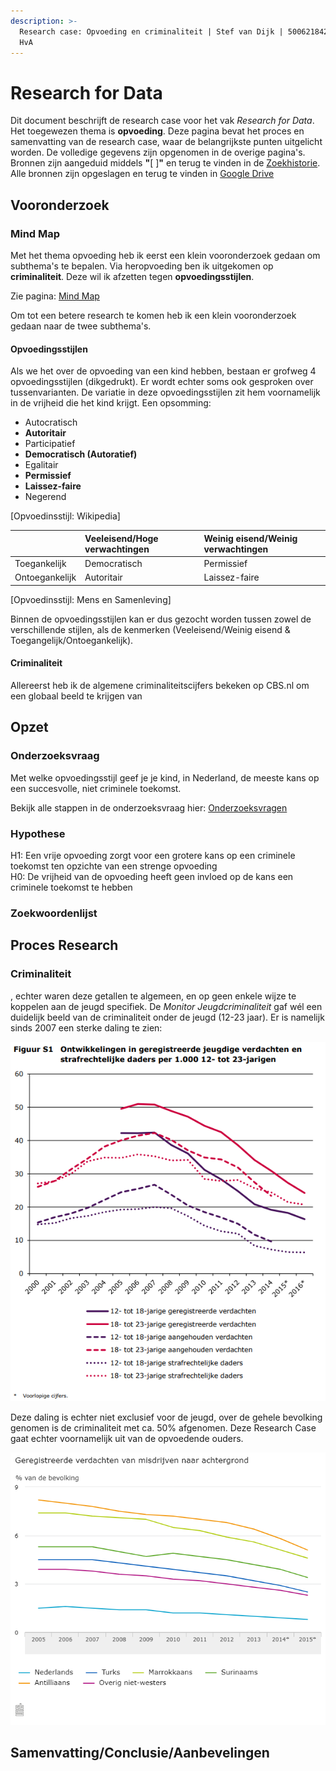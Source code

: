 ```yaml
---
description: >-
  Research case: Opvoeding en criminaliteit | Stef van Dijk | 500621842 | CMD @
  HvA
---
```


# Research for Data

Dit document beschrijft de research case voor het vak _Research for Data_. Het toegewezen thema is **opvoeding**. Deze pagina bevat het proces en samenvatting van de research case, waar de belangrijkste punten uitgelicht worden. De volledige gegevens zijn opgenomen in de overige pagina's. Bronnen zijn aangeduid middels **"**\[  \]**"** en terug te vinden in de [Zoekhistorie](https://vandijkstef.gitbook.io/rfd/zoekhistorie). Alle bronnen zijn opgeslagen en terug te vinden in [Google Drive](https://drive.google.com/open?id=13iFdsiooQKUIvUN3lfU_EG4MZ97iydsI)

## Vooronderzoek

### Mind Map

Met het thema opvoeding heb ik eerst een klein vooronderzoek gedaan om subthema's te bepalen. Via heropvoeding ben ik uitgekomen op **criminaliteit**. Deze wil ik afzetten tegen **opvoedingsstijlen**. 

Zie pagina: [Mind Map](https://vandijkstef.gitbook.io/rfd/mind-map)

Om tot een betere research te komen heb ik een klein vooronderzoek gedaan naar de twee subthema's.

#### Opvoedingsstijlen

Als we het over de opvoeding van een kind hebben, bestaan er grofweg 4 opvoedingsstijlen \(dikgedrukt\). Er wordt echter soms ook gesproken over tussenvarianten. De variatie in deze opvoedingsstijlen zit hem voornamelijk in de vrijheid die het kind krijgt. Een opsomming:

* Autocratisch
* **Autoritair**
* Participatief
* **Democratisch \(Autoratief\)**
* Egalitair
* **Permissief**
* **Laissez-faire**
* Negerend

\[Opvoedinsstijl: Wikipedia\]

|  | Veeleisend/Hoge verwachtingen | Weinig eisend/Weinig verwachtingen |
| :--- | :--- | :--- |
| Toegankelijk | Democratisch | Permissief |
| Ontoegankelijk | Autoritair | Laissez-faire |

\[Opvoedinsstijl: Mens en Samenleving\]

Binnen de opvoedingsstijlen kan er dus gezocht worden tussen zowel de verschillende stijlen, als de kenmerken \(Veeleisend/Weinig eisend & Toegangelijk/Ontoegankelijk\).

#### Criminaliteit

Allereerst heb ik de algemene criminaliteitscijfers bekeken op CBS.nl om een globaal beeld te krijgen van 

## Opzet

### Onderzoeksvraag

Met welke opvoedingsstijl geef je je kind, in Nederland, de meeste kans op een succesvolle, niet criminele toekomst.

Bekijk alle stappen in de onderzoeksvraag hier: [Onderzoeksvragen](https://vandijkstef.gitbook.io/rfd/onderzoeksvragen)

### Hypothese

H1: Een vrije opvoeding zorgt voor een grotere kans op een criminele toekomst ten opzichte van een strenge opvoeding  
H0: De vrijheid van de opvoeding heeft geen invloed op de kans een criminele toekomst te hebben

### Zoekwoordenlijst



## Proces Research

### Criminaliteit
, echter waren deze getallen te algemeen, en op geen enkele wijze te koppelen aan de jeugd specifiek. De _Monitor Jeugdcriminaliteit_ gaf wél een duidelijk beeld van de criminaliteit onder de jeugd \(12-23 jaar\). Er is namelijk sinds 2007 een sterke daling te zien:

![\[Monitor Jeugdcriminaliteit 2017\]](.gitbook/assets/afname_jeugdcrimi.PNG)

Deze daling is echter niet exclusief voor de jeugd, over de gehele bevolking genomen is de criminaliteit met ca. 50% afgenomen. Deze Research Case gaat echter voornamelijk uit van de opvoedende ouders.

![\[CBS.nl Criminaliteit Achtergrond\]](.gitbook/assets/geregistreerde-verdachten-van-misdrijven-naar-achtergrond-16-11-21.png)


## Samenvatting/Conclusie/Aanbevelingen





















